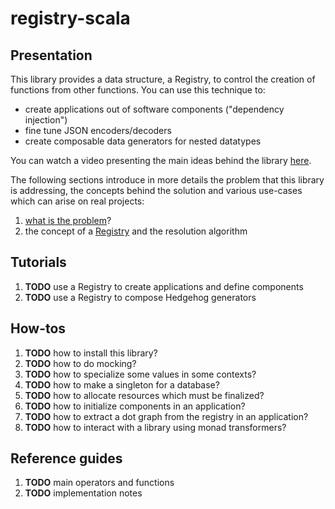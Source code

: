 # registry-scala

## Presentation

This library provides a data structure, a Registry, to control the creation of functions from other functions. 
You can use this technique to:

 - create applications out of software components ("dependency injection")
 - fine tune JSON encoders/decoders
 - create composable data generators for nested datatypes

You can watch a video presenting the main ideas behind the library [here](https://skillsmatter.com/skillscasts/12299-wire-once-rewire-twice).

The following sections introduce in more details the problem that this library is addressing, the concepts behind the solution and various use-cases which can arise on real projects:

 1. [what is the problem](doc/motivation.md)?
 1. the concept of a [Registry](doc/registry.md) and the resolution algorithm
 
## Tutorials

 1. **TODO** use a Registry to create applications and define components
 2. **TODO** use a Registry to compose Hedgehog generators
 
## How-tos

 1. **TODO** how to install this library?
 1. **TODO** how to do mocking?
 1. **TODO** how to specialize some values in some contexts?
 1. **TODO** how to make a singleton for a database?
 1. **TODO** how to allocate resources which must be finalized?
 1. **TODO** how to initialize components in an application?
 1. **TODO** how to extract a dot graph from the registry in an application?
 1. **TODO** how to interact with a library using monad transformers?

## Reference guides

 1. **TODO** main operators and functions
 2. **TODO** implementation notes
